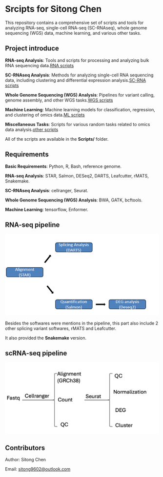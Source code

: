 # Srcipts for Sitong Chen
This repository contains a comprehensive set of scripts and tools for analyzing RNA-seq, single-cell RNA-seq (SC-RNAseq), whole genome sequencing (WGS) data, machine learning, and various other tasks.


## Project introduce

**RNA-seq Analysis**: Tools and scripts for processing and analyzing bulk RNA sequencing data.[RNA scripts](./Scripts/RNA-seq/)

**SC-RNAseq Analysis**: Methods for analyzing single-cell RNA sequencing data, including clustering and differential expression analysis.[SC-RNA scripts](./Scripts/SC-RNA/)

**Whole Genome Sequencing (WGS) Analysis**: Pipelines for variant calling, genome assembly, and other WGS tasks.[WGS scripts](./Scripts/WGS/)

**Machine Learning**: Machine learning models for classification, regression, and clustering of omics data.[ML scripts](./Scripts/Scripts/machine_learning/)

**Miscellaneous Tasks**: Scripts for various random tasks related to omics data analysis.[other scripts](./Scripts/Random_task/) 

All of the scripts are available in the **Scripts/** folder. 


## Requirements 

**Basic Requirements**: Python, R, Bash, reference genome. 

**RNA-seq Analysis**: STAR, Salmon, DESeq2, DARTS, Leafcutter, rMATS, Snakemake. 

**SC-RNAseq Analysis**: cellranger, Seurat.

**Whole Genome Sequencing (WGS) Analysis**: BWA, GATK, bcftools.

**Machine Learning**: tensorflow, Enformer. 


## RNA-seq pipeline
![example output](RNA-pipeline.png)


Besides the softwares were mentions in the pipeline, this part also include 2 other splicing variant softwares, rMATS and Leafcutter. 

It also provided the **Snakemake** version. 

## scRNA-seq pipeline

![example output](scRNA-seq.png)

## Contributors
Author: Sitong Chen

Email: sitong9602@outlook.com





